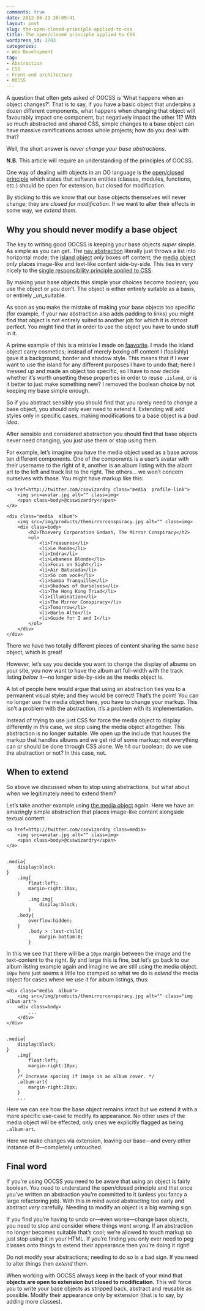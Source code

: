 ```yaml
---
comments: true
date: 2012-06-21 20:09:41
layout: post
slug: the-open-closed-principle-applied-to-css
title: The open/closed principle applied to CSS
wordpress_id: 3703
categories:
- Web Development
tag:
- Abstraction
- CSS
- Front-end architecture
- OOCSS
---
```


A question that often gets asked of OOCSS is ‘What happens when an object
changes?’. That is to say, if you have a basic object that underpins a dozen
different components, what happens when changing that object will favourably
impact one component, but negatively impact the other 11? With so much abstracted
and shared CSS, simple changes to a base object can have massive ramifications
across whole projects; how do you deal with that?

Well, the short answer is _never change your base abstractions_.

**N.B.** This article will require an understanding of the principles of OOCSS.

One way of dealing with objects in an OO language is the
[open/closed principle](http://en.wikipedia.org/wiki/Open/closed_principle)
which states that  software entities (classes, modules, functions, etc.) should
be open for extension, but closed for modification.

By sticking to this we know that our base objects themselves will never change;
they are _closed for modification_. If we want to alter their effects in some
way, we _extend them_.

## Why you should never modify a base object

The key to writing good OOCSS is keeping your base objects _super_ simple. As
simple as you can get. The [nav abstraction](/2011/09/the-nav-abstraction/)
literally just throws a list into horizontal mode; the
[island object](/2011/10/the-island-object/) _only_ boxes off content; the
[media object](http://www.stubbornella.org/content/2010/06/25/the-media-object-saves-hundreds-of-lines-of-code/)
_only_ places image-like and text-like content side-by-side. This ties in very
nicely to the [single responsibility principle applied to CSS](/2012/04/the-single-responsibility-principle-applied-to-css/).

By making your base objects this simple your choices become boolean; you use the
object or you don’t. The object is either entirely suitable as a basis, or
entirely _un_suitable.

As soon as you make the mistake of making your base objects too specific (for
example, if your nav abstraction also adds padding to links) you might find that
object is not entirely suited to another job for which it is _almost_ perfect.
You might find that in order to use the object you have to undo stuff in it.

A prime example of this is a mistake I made on [faavorite](http://faavorite.com/csswizardry).
I made the island object carry cosmetics; instead of merely boxing off content I
(foolishly) gave it a background, border and shadow style. This means that if I
ever want to use the island for any different purposes I have to undo that; here
I messed up and made an object too specific, so I have to now decide whether
it’s worth unsetting these properties in order to reuse `.island`, or is it
better to just make something new? I removed the boolean choice by not keeping
my base simple enough.

So if you abstract sensibly you should find that you rarely need to _change_ a
base object, you should only ever need to extend it. Extending will add styles
only in specific cases, making modifications to a base object is a _bad idea_.

After sensible and considered abstraction you should find that base objects
never need changing, you just use them or stop using them.

For example, let’s imagine you have the media object used as a base across ten
different components. One of the components is a user’s avatar with their
username to the right of it, another is an album listing with the album art to
the left and track list to the right. The others... we won’t concern ourselves
with those. You might have markup like this:
    
    <a href=http://twitter.com/csswizardry class="media  profile-link">
        <img src=avatar.jpg alt="" class=img>
        <span class=body>@csswizardry</span>
    </a>
    
    <div class="media  album">
        <img src=/img/products/themirrorconspiracy.jpg alt="" class=img>
        <div class=body>
            <h2>Thievery Corporation &ndash; The Mirror Conspiracy</h2>
            <ol>
                <li>Treasures</li>
                <li>Le Monde</li>
                <li>Indra</li>
                <li>Lebanese Blonde</li>
                <li>Focus on Sight</li>
                <li>Air Batucada</li>
                <li>Só com você</li>
                <li>Samba Tranquille</li>
                <li>Shadows of Ourselves</li>
                <li>The Hong Kong Triad</li>
                <li>Illumination</li>
                <li>The Mirror Conspiracy</li>
                <li>Tomorrow</li>
                <li>Bario Alto</li>
                <li>Guide for I and I</li>
            </ol>
        </div>
    </div>

There we have two totally different pieces of content sharing the same base
object, which is great!

However, let’s say you decide you want to change the display of albums on your
site, you now want to have the album art full-width with the track listing
_below_ it—no longer side-by-side as the media object is.

A lot of people here would argue that using an abstraction ties you to a
permanent visual style; and they would be correct! That’s the point! You can no
longer use the media object here, you have to change your markup. This isn’t a
problem with the abstraction, it’s a problem with its implementation.

Instead of trying to use just CSS for force the media object to display
differently in _this_ case, we stop using the media object altogether. This
abstraction is no longer suitable. We open up the include that houses the markup
that handles albums and we get rid of some markup; not everything can or should
be done through CSS alone. We hit our boolean; do we use the abstraction or not?
In this case, not.

## When to extend

So above we discussed when to stop using abstractions, but what about when we
legitimately need to extend them?

Let’s take another example using [the media object](http://www.stubbornella.org/content/2010/06/25/the-media-object-saves-hundreds-of-lines-of-code/)
again. Here we have an amazingly simple abstraction that places image-like
content alongside textual content:
    
    <a href=http://twitter.com/csswizardry class=media>
        <img src=avatar.jpg alt="" class=img>
        <span class=body>@csswizardry</span>
    </a>
    
    
    .media{
        display:block;
    }
        .img{
            float:left;
            margin-right:10px;
        }
            .img img{
                display:block;
            }
        .body{
            overflow:hidden;
        }
            .body > :last-child{
                margin-bottom:0;
            }

In this we see that there will be a `10px` margin between the image and the
text-content to the right. By and large this is fine, but let’s go back to our
album listing example again and imagine we are still using the media object.
`10px` here just seems a little too cramped so what we do is _extend_ the media
object for cases where we use it for album listings, thus:
    
    <div class="media  album">
        <img src=/img/products/themirrorconspiracy.jpg alt="" class="img  album-art">
        <div class=body>
            ...
        </div>
    </div>
    
    
    .media{
        display:block;
    }
        .img{
            float:left;
            margin-right:10px;
        }
        /* Increase spacing if image is an album cover. */
        .album-art{
            margin-right:20px;
        }
        ...

Here we can see how the base object remains intact but we extend it with a more
specific use-case to modify its appearance. No other uses of the media object
will be effected, only ones we explicitly flagged as being `.album-art`.

Here we make changes via extension, leaving our base—and every other instance of
it—completely untouched.

## Final word

If you’re using OOCSS you need to be aware that using an object is fairly
boolean. You need to understand the open/closed principle and that once you’ve
written an abstraction you’re committed to it (unless you fancy a large
refactoring job). With this in mind avoid abstracting too early and abstract
_very_ carefully. Needing to modify an object is a big warning sign.

If you find you’re having to undo or—even worse—change base objects, you need to
stop and consider where things went wrong. If an abstraction no longer becomes
suitable that’s cool; we’re allowed to touch markup so just stop using it in
your HTML. If you’re finding you only ever need to peg classes onto things to
extend their appearance then you’re doing it right!

Do not modify your abstractions; needing to do so is a bad sign. If you need to
alter things then _extend_ them.

When working with OOCSS always keep in the back of your mind that **objects are
open to extension but closed to modification.** This will force you to write
your base objects as stripped back, abstract and reusable as possible. Modify
their appearance only by extension (that is to say, by adding more classes).
